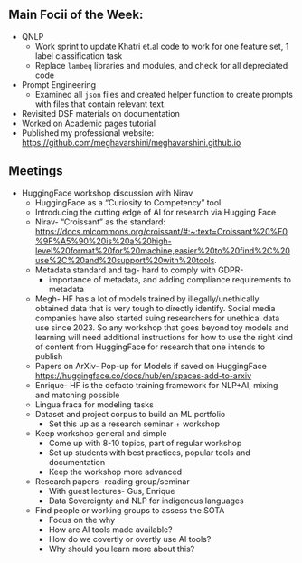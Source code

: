 ## Main Focii of the Week:
- QNLP
  - Work sprint to update Khatri et.al code to work for one feature set, 1 label classification task
  - Replace `lambeq` libraries and modules, and check for all depreciated code
- Prompt Engineering
  - Examined all `json` files and created helper function to create prompts with files that contain relevant text.  
-  Revisited DSF materials on documentation
  -  Worked on Academic pages tutorial
  -  Published my professional website: https://github.com/meghavarshini/meghavarshini.github.io

## Meetings
- HuggingFace workshop discussion with Nirav
  - HuggingFace as a “Curiosity to Competency” tool.
  - Introducing the cutting edge of AI for research via Hugging Face
  - Nirav- “Croissant” as the standard: https://docs.mlcommons.org/croissant/#:~:text=Croissant%20%F0%9F%A5%90%20is%20a%20high-level%20format%20for%20machine,easier%20to%20find%2C%20use%2C%20and%20support%20with%20tools.
  - Metadata standard and tag- hard to comply with GDPR-
    - importance of metadata, and adding compliance requirements to metadata
  - Megh- HF has a lot of models trained by illegally/unethically obtained data that is very tough to directly identify. Social media companies have also started suing researchers for unethical data use since 2023. So any workshop that goes beyond toy models and learning will need additional instructions for how to use the right kind of content from HuggingFace for research that one intends to publish
  - Papers on ArXiv- Pop-up for Models if saved on HuggingFace https://huggingface.co/docs/hub/en/spaces-add-to-arxiv
  - Enrique- HF is the defacto training framework for NLP+AI, mixing and matching possible
  - Lingua fraca for modeling tasks
  - Dataset and project corpus to build an ML portfolio
    - Set this up as a research seminar + workshop
  - Keep workshop general and simple
    - Come up with 8-10 topics, part of regular workshop
    - Set up students with best practices, popular tools and documentation
    - Keep the workshop more advanced
  - Research papers- reading group/seminar
    - With guest lectures- Gus, Enrique
    - Data Sovereignty and NLP  for indigenous languages
  - Find people or working groups to assess the SOTA
    - Focus on the why
    - How are AI tools made available?
    - How do we covertly or overtly use AI tools?
    - Why should you learn more about this?

